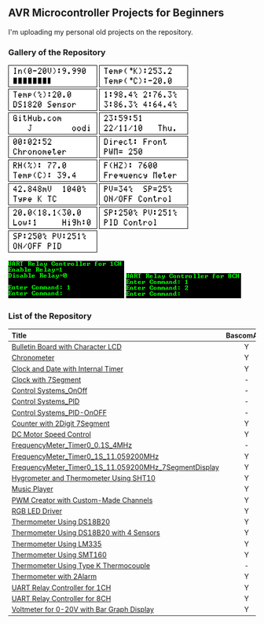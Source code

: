 ## AVR Microcontroller Projects for Beginners
I'm uploading my personal old projects on the repository.

### Gallery of the Repository

![](Voltmeter%20for%200-20V%20with%20Bar%20Graph%20Display/Simulate/Album.png)
![](Thermometer%20Using%20LM335/Simulate/Album.png)
![](Thermometer%20Using%20DS18B20/Simulate/Album.png)
![](Thermometer%20Using%20DS18B20%20with%204%20Sensors/Simulate/Album.png)
![](Bulletin%20Board%20with%20Character%20LCD/Simulate/Album.png)
![](Clock%20and%20Date%20with%20Internal%20Timer/Simulate/Album.png)
![](Chronometer/Simulate/Album.png)
![](DC%20Motor%20Speed%20Control/Simulate/Album.png)
![](Hygrometer%20and%20Thermometer%20Using%20SHT10/Simulate/Album.png)
![](FrequencyMeter_Timer0_1S_11.059200MHz/Simulate/Album.png)
![](Thermometer%20Using%20Type%20K%20Thermocouple/Simulate/Album.png)
![](Control%20Systems_OnOff/Simulate/Album.png)
![](Thermometer%20with%202Alarm/Simulate/Album.png)
![](Control%20Systems_PID/Simulate/Album.png)
![](Control%20Systems_PID-OnOFF/Simulate/Album.png)

![](UART%20Relay%20Controller%20for%201CH/Simulate/Album.png)
![](UART%20Relay%20Controller%20for%208CH/Simulate/Album.png)

### List of the Repository

|Title|BascomAVR|CodeVisionAVR|
|:----|:-------:|:-----------:|
|[Bulletin Board with Character LCD](Bulletin%20Board%20with%20Character%20LCD)|Y|-|
|[Chronometer](Chronometer)|Y|-|
|[Clock and Date with Internal Timer](Clock%20and%20Date%20with%20Internal%20Timer)|Y|-|
|[Clock with 7Segment](Clock%20with%207Segment)|-|Y|
|[Control Systems_OnOff](Control%20Systems_OnOff)|-|Y|
|[Control Systems_PID](Control%20Systems_PID)|-|Y|
|[Control Systems_PID-OnOFF](Control%20Systems_PID-OnOFF)|-|Y|
|[Counter with 2Digit 7Segment](Counter%20with%202Digit%207Segment)|Y|-|
|[DC Motor Speed Control](DC%20Motor%20Speed%20Control)|Y|-|
|[FrequencyMeter_Timer0_0.1S_4MHz](FrequencyMeter_Timer0_0.1S_4MHz)|-|Y|
|[FrequencyMeter_Timer0_1S_11.059200MHz](FrequencyMeter_Timer0_1S_11.059200MHz)|Y|-|
|[FrequencyMeter_Timer0_1S_11.059200MHz_7SegmentDisplay](FrequencyMeter_Timer0_1S_11.059200MHz_7SegmentDisplay)|Y|-|
|[Hygrometer and Thermometer Using SHT10](Hygrometer%20and%20Thermometer%20Using%20SHT10)|Y|Y|
|[Music Player](Music%20Player)|Y|-|
|[PWM Creator with Custom-Made Channels](PWM%20creator%20with%20custom-made%20channels)|Y|-|
|[RGB LED Driver](RGB%20LED%20Driver)|Y|-|
|[Thermometer Using DS18B20](Thermometer%20Using%20DS18B20)|Y|Y|
|[Thermometer Using DS18B20 with 4 Sensors](Thermometer%20Using%20DS18B20%20with%204%20Sensors)|Y|Y|
|[Thermometer Using LM335](Thermometer%20Using%20LM335)|Y|Y|
|[Thermometer Using SMT160](Thermometer%20Using%20SMT160)|Y|-|
|[Thermometer Using Type K Thermocouple](Thermometer%20Using%20Type%20K%20Thermocouple)|-|Y|
|[Thermometer with 2Alarm](Thermometer%20with%202Alarm)|Y|-|
|[UART Relay Controller for 1CH](UART%20Relay%20Controller%20for%201CH)|Y|-|
|[UART Relay Controller for 8CH](UART%20Relay%20Controller%20for%208CH)|Y|-|
|[Voltmeter for 0-20V with Bar Graph Display](Voltmeter%20for%200-20V%20with%20Bar%20Graph%20Display)|Y|-|
